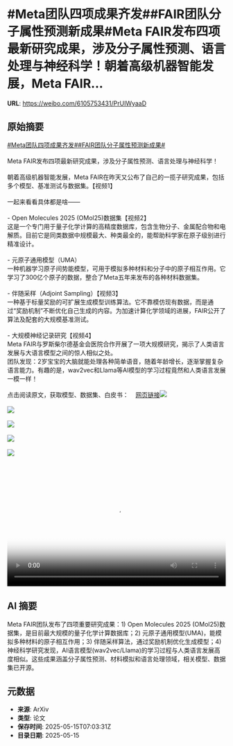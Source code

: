 # #Meta团队四项成果齐发##FAIR团队分子属性预测新成果#Meta FAIR发布四项最新研究成果，涉及分子属性预测、语言处理与神经科学！朝着高级机器智能发展，Meta FAIR...

**URL**: https://weibo.com/6105753431/PrUIWyaaD

## 原始摘要

<a href="https://m.weibo.cn/search?containerid=231522type%3D1%26t%3D10%26q%3D%23Meta%E5%9B%A2%E9%98%9F%E5%9B%9B%E9%A1%B9%E6%88%90%E6%9E%9C%E9%BD%90%E5%8F%91%23&amp;extparam=%23Meta%E5%9B%A2%E9%98%9F%E5%9B%9B%E9%A1%B9%E6%88%90%E6%9E%9C%E9%BD%90%E5%8F%91%23" data-hide=""><span class="surl-text">#Meta团队四项成果齐发#</span></a><a href="https://m.weibo.cn/search?containerid=231522type%3D1%26t%3D10%26q%3D%23FAIR%E5%9B%A2%E9%98%9F%E5%88%86%E5%AD%90%E5%B1%9E%E6%80%A7%E9%A2%84%E6%B5%8B%E6%96%B0%E6%88%90%E6%9E%9C%23&amp;extparam=%23FAIR%E5%9B%A2%E9%98%9F%E5%88%86%E5%AD%90%E5%B1%9E%E6%80%A7%E9%A2%84%E6%B5%8B%E6%96%B0%E6%88%90%E6%9E%9C%23" data-hide=""><span class="surl-text">#FAIR团队分子属性预测新成果#</span></a><br><br>Meta FAIR发布四项最新研究成果，涉及分子属性预测、语言处理与神经科学！<br><br>朝着高级机器智能发展，Meta FAIR在昨天又公布了自己的一揽子研究成果，包括多个模型、基准测试与数据集。【视频1】<br><br>一起来看看具体都是啥——<br><br>- Open Molecules 2025 (OMol25)数据集【视频2】<br>这是一个专门用于量子化学计算的高精度数据库，包含生物分子、金属配合物和电解质。目前它是同类数据中规模最大、种类最全的，能帮助科学家在原子级别进行精准设计。<br><br>- 元原子通用模型（UMA）<br>一种机器学习原子间势能模型，可用于模拟多种材料和分子中的原子相互作用。它学习了300亿个原子的数据，整合了Meta五年来发布的各种材料数据集。<br><br>- 伴随采样（Adjoint Sampling）【视频3】<br>一种基于标量奖励的可扩展生成模型训练算法。它不靠模仿现有数据，而是通过“奖励机制”不断优化自己生成的内容。为加速计算化学领域的进展，FAIR公开了算法及配套的大规模基准测试。<br><br>- 大规模神经记录研究【视频4】<br>Meta FAIR与罗斯柴尔德基金会医院合作开展了一项大规模研究，揭示了人类语言发展与大语言模型之间的惊人相似之处。<br>团队发现：2岁宝宝的大脑就能处理各种简单语音，随着年龄增长，逐渐掌握复杂语言能力。有趣的是，wav2vec和Llama等AI模型的学习过程竟然和人类语言发展一模一样！<br><br>点击阅读原文，获取模型、数据集、白皮书：<a href="https://weibo.cn/sinaurl?u=https%3A%2F%2Fai.meta.com%2Fblog%2Fmeta-fair-science-new-open-source-releases%2F%3Futm_source%3Dtwitter%26utm_medium%3Dorganic%2Bsocial%26utm_content%3Dvideo%26utm_campaign%3Dfair" data-hide=""><span class="url-icon"><img style="width: 1rem;height: 1rem" src="https://h5.sinaimg.cn/upload/2015/09/25/3/timeline_card_small_web_default.png" referrerpolicy="no-referrer"></span><span class="surl-text">网页链接</span></a><img style="" src="https://tvax2.sinaimg.cn/large/006Fd7o3gy1i1g0b1h4zej30zk0k07te.jpg" referrerpolicy="no-referrer"><br><br><img style="" src="https://tvax4.sinaimg.cn/large/006Fd7o3ly1i1g0rgh2nij30zk0k0jry.jpg" referrerpolicy="no-referrer"><br><br><img style="" src="https://tvax4.sinaimg.cn/large/006Fd7o3ly1i1g0rfl7ljj30zk0k0t8t.jpg" referrerpolicy="no-referrer"><br><br><img style="" src="https://tvax3.sinaimg.cn/large/006Fd7o3ly1i1g0rf0o6bj31hc0n074u.jpg" referrerpolicy="no-referrer"><br><br><img style="" src="https://tvax1.sinaimg.cn/large/006Fd7o3ly1i1g0re9pz5j30zk0k00sp.jpg" referrerpolicy="no-referrer"><br><br><br clear="both"><div style="clear: both"></div><video controls="controls" poster="https://tvax1.sinaimg.cn/orj480/006Fd7o3ly1i1g0rg1cxaj30zk0k0jry.jpg" style="width: 100%"><source src="https://f.video.weibocdn.com/o0/bPJGqt6Blx08og883rM401041200pFtD0E010.mp4?label=mp4_720p&amp;template=1280x720.25.0&amp;ori=0&amp;ps=1CwnkDw1GXwCQx&amp;Expires=1747296121&amp;ssig=4gA0TNNWII&amp;KID=unistore,video"><source src="https://f.video.weibocdn.com/o0/jMssP74Ilx08og87zo5a01041200chgJ0E010.mp4?label=mp4_hd&amp;template=852x480.25.0&amp;ori=0&amp;ps=1CwnkDw1GXwCQx&amp;Expires=1747296121&amp;ssig=jVFpl%2BTSEW&amp;KID=unistore,video"><source src="https://f.video.weibocdn.com/o0/eOZsxeuQlx08og87l10k010412007G9S0E010.mp4?label=mp4_ld&amp;template=640x360.25.0&amp;ori=0&amp;ps=1CwnkDw1GXwCQx&amp;Expires=1747296121&amp;ssig=GE7Dtr%2FVrP&amp;KID=unistore,video"><p>视频无法显示，请前往<a href="https://video.weibo.com/show?fid=1034%3A5166524961325076" target="_blank" rel="noopener noreferrer">微博视频</a>观看。</p></video>

## AI 摘要

Meta FAIR团队发布了四项重要研究成果：1) Open Molecules 2025 (OMol25)数据集，是目前最大规模的量子化学计算数据库；2) 元原子通用模型(UMA)，能模拟多种材料的原子相互作用；3) 伴随采样算法，通过奖励机制优化生成模型；4) 神经科学研究发现，AI语言模型(wav2vec/Llama)的学习过程与人类语言发展高度相似。这些成果涵盖分子属性预测、材料模拟和语言处理领域，相关模型、数据集已开源。

## 元数据

- **来源**: ArXiv
- **类型**: 论文
- **保存时间**: 2025-05-15T07:03:31Z
- **目录日期**: 2025-05-15

